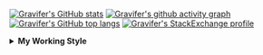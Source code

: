 <!--
**Gravifer/Gravifer** is a ✨ _special_ ✨ repository because its `README.md` (this file) appears on your GitHub profile.

Here are some ideas to get you started:

- 🔭 I’m currently working on ...
- 🌱 I’m currently learning ...
- 👯 I’m looking to collaborate on ...
- 🤔 I’m looking for help with ...
- 💬 Ask me about ...
- 📫 How to reach me: ...
- 😄 Pronouns: ...
- ⚡ Fun fact: ...
-->

<!-- ![Metrics](https://github.com/my-github-user/my-github-user/blob/main/github-metrics.svg) -->

<!-- [![Gravifer's GitHub Streak](https://github-readme-streak-stats.herokuapp.com/?user=Gravifer&theme=default&background=ffffff0a&border=00000000&stroke=80808080&currStreakNum=808080&sideNums=808080&sideLabels=808080&dates=808080)](https://github.com/DenverCoder1/github-readme-streak-stats) -->
<!-- [![Contribution Stats](https://github-contribution-stats.vercel.app/api/?username=Gravifer)](https://github.com/LordDashMe/github-contribution-stats/)  -->
[![Gravifer's GitHub stats](https://github-readme-stats.vercel.app/api?username=Gravifer&theme=default&bg_color=ffffff0a&text_color=808080&hide_border=true&show_icons=true&count_private=true)](https://github.com/anuraghazra/github-readme-stats)
[![Gravifer's github activity graph](https://activity-graph.herokuapp.com/graph?username=Gravifer&bg_color=ffffff0a&color=3080ed&line=5094f0&point=4d72f2&hide_border=true)](https://github.com/ashutosh00710/github-readme-activity-graph)
[![Gravifer's GitHub top langs](https://github-readme-stats.vercel.app/api/top-langs/?username=Gravifer&theme=default&bg_color=ffffff0a&text_color=808080&hide_border=true&show_icons=true&count_private=true&layout=compact)](https://github.com/anuraghazra/github-readme-stats)
[![Gravifer's StackExchange profile](https://stackexchange.com/users/flair/18316138.png?theme=clean)](https://mathematica.stackexchange.com/users/72025)
<!-- [![Visitors](https://visitor-badge.glitch.me/badge?page_id=Gravifer.Gravifer)](https://github.com/Gravifer/) -->
<!-- <div itemscope itemtype="https://schema.org/Person"><a itemprop="sameAs" content="https://orcid.org/0000-0003-0337-9274" href="https://orcid.org/0000-0003-0337-9274" target="orcid.widget" rel="me noopener noreferrer" style="vertical-align:top;"><img src="https://orcid.org/sites/default/files/images/orcid_16x16.png" style="width:1em;margin-right:.5em;" alt="ORCID iD icon">https://orcid.org/0000-0003-0337-9274</a></div> -->
<!-- [![Gravifer's ORCID id](https://img.shields.io/static/v1?label=ORCID&message=0000-0003-0337-9274&style=flat&logo=orcid7logoColor=white&color=a6ce39)](https://orcid.org/0000-0003-0337-9274) -->

<details>
  <summary>
    <strong>My Working Style</strong><!--<a href="https://wakatime.com/badge/github/Gravifer/Gravifer"><img src="https://wakatime.com/badge/github/Gravifer/Gravifer.svg" alt="time tracker"></a>-->
  </summary>

[![time tracker](https://wakatime.com/badge/github/Gravifer/Gravifer.svg)](https://wakatime.com/badge/github/Gravifer/Gravifer)
<!--START_SECTION:waka-->
![Code Time](http://img.shields.io/badge/Code%20Time-805%20hrs%2040%20mins-blue)

![Profile Views](http://img.shields.io/badge/Profile%20Views-4-blue)

![Lines of code](https://img.shields.io/badge/From%20Hello%20World%20I%27ve%20Written-784%20Thousand%20lines%20of%20code-blue)

**I'm an Early 🐤** 

```text
🌞 Morning    61 commits     ██░░░░░░░░░░░░░░░░░░░░░░░   9.85% 
🌆 Daytime    303 commits    ████████████░░░░░░░░░░░░░   48.95% 
🌃 Evening    210 commits    ████████░░░░░░░░░░░░░░░░░   33.93% 
🌙 Night      45 commits     █░░░░░░░░░░░░░░░░░░░░░░░░   7.27%

```


📊 **This Week I Spent My Time On** 

```text
💬 Programming Languages: 
No Activity Tracked This Week

🔥 Editors: 
Powerpoint               0 secs              ░░░░░░░░░░░░░░░░░░░░░░░░░   0%

🐱‍💻 Projects: 
No Activity Tracked This Week

💻 Operating System: 
No Activity Tracked This Week

```

**I Mostly Code in Mathematica** 

```text
Mathematica              8 repos             ███████████░░░░░░░░░░░░░░   44.44% 
TeX                      2 repos             ██░░░░░░░░░░░░░░░░░░░░░░░   11.11% 
MATLAB                   2 repos             ██░░░░░░░░░░░░░░░░░░░░░░░   11.11% 
Assembly                 1 repo              █░░░░░░░░░░░░░░░░░░░░░░░░   5.56% 
Python                   1 repo              █░░░░░░░░░░░░░░░░░░░░░░░░   5.56%

```



 Last Updated on 16/12/2021
<!--END_SECTION:waka-->
</details>
